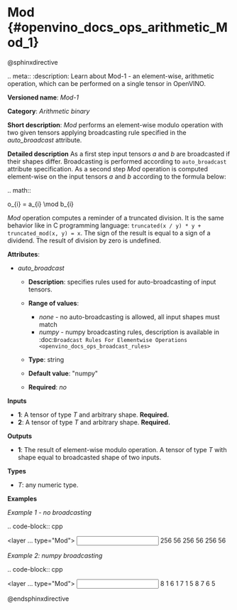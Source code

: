 # Mod  {#openvino_docs_ops_arithmetic_Mod_1}

@sphinxdirective

.. meta::
  :description: Learn about Mod-1 - an element-wise, arithmetic operation, which 
                can be performed on a single tensor in OpenVINO.

**Versioned name**: *Mod-1*

**Category**: *Arithmetic binary*

**Short description**: *Mod* performs an element-wise modulo operation with two given tensors applying broadcasting rule specified in the *auto_broadcast* attribute.

**Detailed description**
As a first step input tensors *a* and *b* are broadcasted if their shapes differ. Broadcasting is performed according to ``auto_broadcast`` attribute specification. As a second step *Mod* operation is computed element-wise on the input tensors *a* and *b* according to the formula below:

.. math::

   o_{i} = a_{i} \mod b_{i}


*Mod* operation computes a reminder of a truncated division. It is the same behavior like in C programming language: ``truncated(x / y) * y + truncated_mod(x, y) = x``. The sign of the result is equal to a sign of a dividend. The result of division by zero is undefined.

**Attributes**:

* *auto_broadcast*

  * **Description**: specifies rules used for auto-broadcasting of input tensors.
  * **Range of values**:

    * *none* - no auto-broadcasting is allowed, all input shapes must match
    * *numpy* - numpy broadcasting rules, description is available in :doc:`Broadcast Rules For Elementwise Operations <openvino_docs_ops_broadcast_rules>`

  * **Type**: string
  * **Default value**: "numpy"
  * **Required**: *no*


**Inputs**

* **1**: A tensor of type *T* and arbitrary shape. **Required.**
* **2**: A tensor of type *T* and arbitrary shape. **Required.**

**Outputs**

* **1**: The result of element-wise modulo operation. A tensor of type *T* with shape equal to broadcasted shape of two inputs.

**Types**

* *T*: any numeric type.

**Examples**

*Example 1 - no broadcasting*

.. code-block:: cpp

   <layer ... type="Mod">
       <data auto_broadcast="none"/>
       <input>
           <port id="0">
               <dim>256</dim>
               <dim>56</dim>
           </port>
           <port id="1">
               <dim>256</dim>
               <dim>56</dim>
           </port>
       </input>
       <output>
           <port id="2">
               <dim>256</dim>
               <dim>56</dim>
           </port>
       </output>
   </layer>


*Example 2: numpy broadcasting*

.. code-block:: cpp

   <layer ... type="Mod">
       <data auto_broadcast="numpy"/>
       <input>
           <port id="0">
               <dim>8</dim>
               <dim>1</dim>
               <dim>6</dim>
               <dim>1</dim>
           </port>
           <port id="1">
               <dim>7</dim>
               <dim>1</dim>
               <dim>5</dim>
           </port>
       </input>
       <output>
           <port id="2">
               <dim>8</dim>
               <dim>7</dim>
               <dim>6</dim>
               <dim>5</dim>
           </port>
       </output>
   </layer>


@endsphinxdirective
